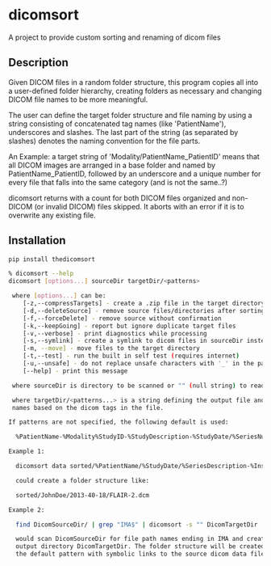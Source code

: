 dicomsort
=========

A project to provide custom sorting and renaming of dicom files


Description
-----------

Given DICOM files in a random folder structure, this program copies all into a user-defined folder hierarchy, creating folders as necessary and changing DICOM file names to be more meaningful.

The user can define the target folder structure and file naming by using a string consisting of concatenated tag names (like 'PatientName'), underscores and slashes.
The last part of the string (as separated by slashes) denotes the naming convention for the file parts.

An Example: a target string of
 'Modality/PatientName_PatientID'
means that all DICOM images are arranged in a base folder and named by PatientName_PatientID,
followed by an underscore and a unique number for every file that falls into the same category (and is not the same..?)

dicomsort returns with a count for both DICOM files organized and non-DICOM (or invalid DICOM) files skipped.
It aborts with an error if it is to overwrite any existing file.


Installation
------------

```bash
pip install thedicomsort
```


```bash
% dicomsort --help
dicomsort [options...] sourceDir targetDir/<patterns>

 where [options...] can be:
    [-z,--compressTargets] - create a .zip file in the target directory
    [-d,--deleteSource] - remove source files/directories after sorting
    [-f,--forceDelete] - remove source without confirmation
    [-k,--keepGoing] - report but ignore duplicate target files
    [-v,--verbose] - print diagnostics while processing
    [-s,--symlink] - create a symlink to dicom files in sourceDir instead of copying them
    [-m, --move] - move files to the target directory
    [-t,--test] - run the built in self test (requires internet)
    [-u,--unsafe] - do not replace unsafe characters with '_' in the path
    [--help] - print this message

 where sourceDir is directory to be scanned or "" (null string) to read file list from stdin

 where targetDir/<patterns...> is a string defining the output file and directory
 names based on the dicom tags in the file.

If patterns are not specified, the following default is used:

  %PatientName-%Modality%StudyID-%StudyDescription-%StudyDate/%SeriesNumber_%SeriesDescription-%InstanceNumber.dcm

Example 1:

  dicomsort data sorted/%PatientName/%StudyDate/%SeriesDescription-%InstanceNumber.dcm

  could create a folder structure like:

  sorted/JohnDoe/2013-40-18/FLAIR-2.dcm

Example 2:

  find DicomSourceDir/ | grep "IMA$" | dicomsort -s "" DicomTargetDir

  would scan DicomSourceDir for file path names ending in IMA and create an
  output directory DicomTargetDir. The folder structure will be created using
  the default pattern with symbolic links to the source dicom data files.
```
